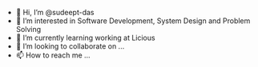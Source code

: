 - 👋 Hi, I’m @sudeept-das
- 👀 I’m interested in Software Development, System Design and Problem Solving 
- 🌱 I’m currently learning working at Licious
- 💞️ I’m looking to collaborate on ...
- 📫 How to reach me ...

<!---
sudeept-das/sudeept-das is a ✨ special ✨ repository because its `README.md` (this file) appears on your GitHub profile.
You can click the Preview link to take a look at your changes.
--->
